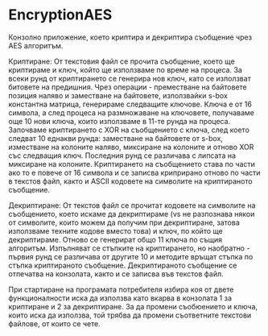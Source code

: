 # EncryptionAES
Конзолно приложение, което криптира и декриптира съобщение чрез AES алгоритъм.

Криптиране: 
От текстовия файл се прочита съобщение, което ще криптираме и ключ, който ще използваме по време на процеса.
За всеки рунд от криптирането се генерира нов ключ, като се използват битовете на предишния. 
Чрез операции - преместване на байтовете позиция наляво и заместване на байтовете, използвайки s-box константна матрица, генерираме следващите ключове. 
Ключа е от 16 символа, а след процеса на размножаване на ключовете, получаваме още 10 нови ключа, които използваме в 
11-те рунда на процеса. Започваме криптирането с XOR на съобщението с ключа, след което следват 10 еднакви рунда: заместване на байтовете от s-box, 
изместване на колоните наляво, миксиране на колоните и отново XOR със следващия ключ. Последния рунд се различава с липсата на миксиране на колоните.
Криптирането на съобщението става по части ако то е повече от 16 символа и се записва криприрано отново по части в текстов файл, както и ASCII кодовете
на символите на криптираното съобщение.

Декриптиране:
От текстов файл се прочитат кодовете на символите на съобщението, което искаме да декриптираме (vs не разпознава някои от символите, които можем да 
получим при декриптиране, затова използваме техните кодове вместо това) и ключ, по който ще декриптираме. Отново се генерират общо 11 ключа по същия алгоритъм. 
Изпълняват се стъпките на криптирането, но наобратно - първия рунд се различава от другите 10 и методите връщат стъпка по стъпка криптираното съобщение.
Декриптираното съобщение се отпечатва на конзолата, както и се записва във текстов файл. 

При стартиране на програмата потребителя избира коя от двете функционалности иска да използва като вкарва в конзолата 1 за криптиране и 2 за декриптиране.
За да промени съобюението и ключа, които иска да използва, той трябва да промени съответните текстови файлове, от които се чете. 
